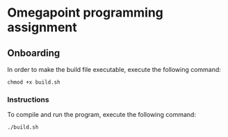 # Omegapoint programming assignment

## Onboarding

In order to make the build file executable, execute the following command:

`
chmod +x build.sh
`

### Instructions

To compile and run the program, execute the following command:

`
./build.sh
`
